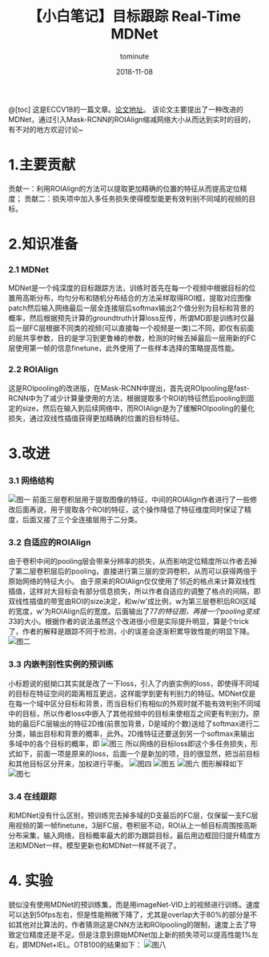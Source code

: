 ﻿---
layout:     post
title:      【小白笔记】目标跟踪 Real-Time MDNet
date:       2018-11-08
author:     tominute
header-img: img/post-bg-ios9-web.jpg
catalog: true
tags:
    - Tracking
    - MDNet
---
@[toc]
这是ECCV18的一篇文章。[论文地址](http://openaccess.thecvf.com/content_ECCV_2018/papers/Ilchae_Jung_Real-Time_MDNet_ECCV_2018_paper.pdf)。
   该论文主要提出了一种改进的MDNet，通过引入Mask-RCNN的ROIAlign缩减网络大小从而达到实时的目的，有不对的地方欢迎讨论~
   # 1.主要贡献 
贡献一：利用ROIAlign的方法可以提取更加精确的位置的特征从而提高定位精度；
贡献二：损失项中加入多任务损失使得模型能更有效判别不同域的视频的目标。
# 2.知识准备
### 2.1 MDNet
MDNet是一个纯深度的目标跟踪方法，训练时首先在每一个视频中根据目标的位置用高斯分布，均匀分布和随机分布结合的方法采样取得ROI框，提取对应图像patch然后输入网络最后一层全连接层后softmax输出2个值分别为目标和背景的概率，然后根据预先计算的groundtruth计算loss反传，所谓MD即是训练时仅最后一层FC层根据不同类的视频(可以直接每一个视频是一类)二不同，即仅有前面的层共享参数，目的是学习到更鲁棒的参数，检测的时候去掉最后一层用新的FC层使用第一帧的信息finetune，此外使用了一些样本选择的策略提高性能。
### 2.2 ROIAlign
这是ROIpooling的改进版，在Mask-RCNN中提出，首先说ROIpooling是fast-RCNN中为了减少计算量使用的方法，根据提取多个ROI的特征然后pooling到固定的size，然后在输入到后续网络中，而ROIAlign是为了缓解ROIpooling的量化损失，通过双线性插值获得更加精确的位置的目标特征。
# 3.改进
### 3.1 网络结构
![图一](https://img-blog.csdnimg.cn/20181102153336293.JPG?x-oss-process=image/watermark,type_ZmFuZ3poZW5naGVpdGk,shadow_10,text_aHR0cHM6Ly9ibG9nLmNzZG4ubmV0L3NpbmF0XzI3MzE4ODgx,size_16,color_FFFFFF,t_70)
前面三层卷积层用于提取图像的特征，中间的ROIAlign作者进行了一些修改后面再说，用于提取各个ROI的特征，这个操作降低了特征维度同时保证了精度，后面又接了三个全连接层用于二分类。
### 3.2 自适应的ROIAlign
由于卷积中间的pooling层会带来分辨率的损失，从而影响定位精度所以作者去掉了第二层卷积层后的pooling，直接进行第三层的空洞卷积，从而可以获得两倍于原始网络的特征大小。
由于原来的ROIAlign仅仅使用了邻近的格点来计算双线性插值，这样对大目标会有部分信息损失，所以作者自适应的调整了格点的间隔，即双线性插值的带宽由ROI的size决定，和w/w'成比例，w为第三层卷积后ROI区域的宽度，w'为ROIAlign后的宽度。后面输出了7*7的特征图，再接一个pooling变成3*3的大小。根据作者的说法虽然这个改进很小但是实际提升明显，算是个trick了，作者的解释是跟踪不同于检测，小的误差会逐渐积累导致性能的明显下降。
![图二](https://img-blog.csdnimg.cn/20181102153347314.JPG?x-oss-process=image/watermark,type_ZmFuZ3poZW5naGVpdGk,shadow_10,text_aHR0cHM6Ly9ibG9nLmNzZG4ubmV0L3NpbmF0XzI3MzE4ODgx,size_16,color_FFFFFF,t_70)
### 3.3 内嵌判别性实例的预训练
小标题说的挺拗口其实就是改了一下loss，引入了内嵌实例的loss，即使得不同域的目标在特征空间的距离相互更远，这样能学到更有判别力的特征。MDNet仅是在每一个域中区分目标和背景，而当目标们有相似的外观时就不能有效判别不同域中的目标，所以作者loss中嵌入了其他视频中的目标来使相互之间更有判别力。原始的最后FC层输出的特征2D维(前景加背景，D是域的个数)送给了softmax进行二分类，输出目标和背景的概率，此外。2D维特征还要送到另一个softmax来输出多域中的各个目标的概率，即
![图三](https://img-blog.csdnimg.cn/20181102153357381.JPG)
所以网络的目标loss即这个多任务损失，形式如下，前面一项是原来的loss，后面一个是新加的项，目的很显然，把当前目标和其他目标区分开来，加权进行平衡。
![图四](https://img-blog.csdnimg.cn/20181102153404548.JPG)
![图五](https://img-blog.csdnimg.cn/20181102153413451.JPG)
![图六](https://img-blog.csdnimg.cn/20181102153422484.JPG)
图形解释如下
![图七](https://img-blog.csdnimg.cn/20181102153430666.JPG?x-oss-process=image/watermark,type_ZmFuZ3poZW5naGVpdGk,shadow_10,text_aHR0cHM6Ly9ibG9nLmNzZG4ubmV0L3NpbmF0XzI3MzE4ODgx,size_16,color_FFFFFF,t_70)
### 3.4 在线跟踪
和MDNet没有什么区别，预训练完去掉多域的D支最后的FC层，仅保留一支FC层用视频的第一帧finetune，3层FC层，卷积层不动，ROI从上一帧目标周围按高斯分布采集，输入网络，目标概率最大的即为跟踪目标，最后用边框回归提升精度方法和MDNet一样。模型更新也和MDNet一样就不说了。
# 4. 实验
貌似没有使用MDNet的预训练集，而是用imageNet-VID上的视频进行训练。速度可以达到50fps左右，但是性能稍微下降了，尤其是overlap大于80%的部分是不如其他对比算法的，作者猜测这是CNN方法和ROIpooling的限制，速度上去了导致定位精度还是不足。但是注意到原始MDNet加上新的损失项可以提高性能1%左右，即MDNet+IEL。OTB100的结果如下：
![图八](https://img-blog.csdnimg.cn/20181102153438710.JPG?x-oss-process=image/watermark,type_ZmFuZ3poZW5naGVpdGk,shadow_10,text_aHR0cHM6Ly9ibG9nLmNzZG4ubmV0L3NpbmF0XzI3MzE4ODgx,size_16,color_FFFFFF,t_70)
